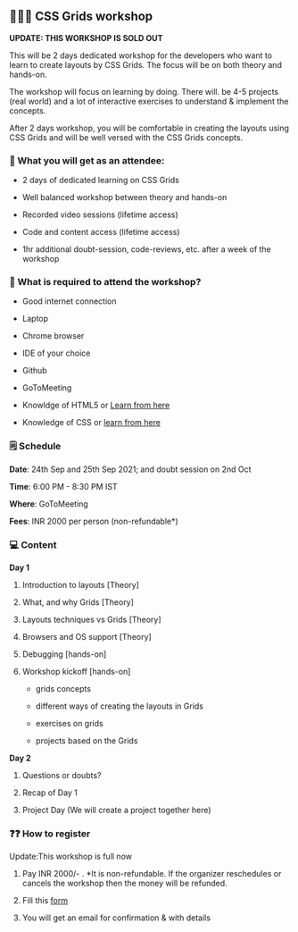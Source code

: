 ## 👩🏻‍💻 CSS Grids workshop 

**UPDATE: THIS WORKSHOP IS SOLD OUT**

This will be 2 days dedicated workshop for the developers who want to learn to create layouts by CSS Grids. The focus will be on both theory and hands-on. 

The workshop will focus on learning by doing. There will. be 4-5 projects (real world) and a lot of interactive exercises to understand & implement the concepts.

After 2 days workshop, you will be comfortable in creating the layouts using CSS Grids and will be well versed with the CSS Grids concepts.


### 🎁 What you will get as an attendee:

- 2 days of dedicated learning on CSS Grids
 
- Well balanced workshop between theory and hands-on

- Recorded video sessions (lifetime access)

- Code and content access (lifetime access)

- 1hr additional doubt-session, code-reviews, etc. after a week of the workshop

### 📝 What is required to attend the workshop?

- Good internet connection

- Laptop 

- Chrome browser

- IDE of your choice

- Github

- GoToMeeting

- Knowldge of HTML5 or [Learn from here](https://www.w3schools.com/html/)

- Knowledge of CSS or [learn from here](https://www.w3schools.com/css/default.asp)


### 🗒 Schedule

**Date**: 24th Sep and 25th Sep 2021; and doubt session on 2nd Oct

**Time**:  6:00 PM - 8:30 PM IST

**Where**: GoToMeeting

**Fees**: INR 2000 per person (non-refundable*)


### 💻 Content

**Day 1**

1) Introduction to layouts [Theory] 
 
2) What, and why Grids [Theory] 

3) Layouts techniques vs Grids [Theory] 

4) Browsers and OS support [Theory] 

5) Debugging [hands-on]

6) Workshop kickoff  [hands-on]
   - grids concepts

   - different ways of creating the layouts in Grids

   - exercises on grids 

   - projects based on the Grids

**Day 2**

1) Questions or doubts? 

2) Recap of Day 1

3) Project Day (We will create a project together here)

### ❓❓ How to register

Update:This workshop is full now

1. Pay INR 2000/- . *It is non-refundable. If the organizer reschedules or cancels the workshop then the money will be refunded.

2. Fill this [form](https://forms.gle/c6rSLkPhm6V87HW76)

3. You will get an email for confirmation & with details